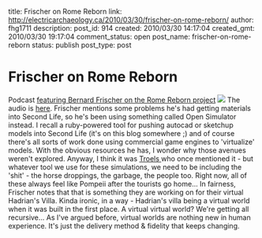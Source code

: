 title: Frischer on Rome Reborn
link: http://electricarchaeology.ca/2010/03/30/frischer-on-rome-reborn/
author: fhg1711
description: 
post_id: 914
created: 2010/03/30 14:17:04
created_gmt: 2010/03/30 19:17:04
comment_status: open
post_name: frischer-on-rome-reborn
status: publish
post_type: post

# Frischer on Rome Reborn

Podcast [featuring Bernard Frischer on the Rome Reborn project](http://www.ncptt.nps.gov/podcast-bernard-frischer/) ![](http://www.ncptt.nps.gov/wp-content/uploads/colosseum2.jpg) The audio is [here](http://www.ncptt.nps.gov/Podcasts/archive/Preservation-Technology-Podcast-Episode-16-Bernard-Frischer.mp3). Frischer mentions some problems he's had getting materials into Second Life, so he's been using something called Open Simulator instead. I recall a ruby-powered tool for pushing autocad or sketchup models into Second Life (it's on this blog somewhere ;) and of course there's all sorts of work done using commercial game engines to 'virtualize' models. With the obvious resources he has, I wonder why those avenues weren't explored. Anyway, I think it was [Troels ](http://www.iconoclasm.dk/)who once mentioned it - but whatever tool we use for these simulations, we need to be including the 'shit' - the horse droppings, the garbage, the people too. Right now, all of these always feel like Pompeii after the tourists go home... In fairness, Frischer notes that that is something they are working on for their virtual Hadrian's Villa. Kinda ironic, in a way - Hadrian's villa being a virtual world when it was built in the first place. A virtual virtual world? We're getting all recursive... As I've argued before, virtual worlds are nothing new in human experience. It's just the delivery method & fidelity that keeps changing.